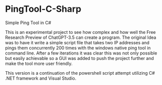 # PingTool-C-Sharp
Simple Ping Tool in C#

This is an experimental project to see how complex and how well the Free Research Preview of ChatGPT-3.5 can create a program. The original Idea was to have it write a simple script file that takes two IP addresses and pings them concurrently 200 times with the windows native ping tool in command line. After a few iterations it was clear this was not only possible but easily achievable so a GUI was added to push the project further and make the tool more user friendly. 

This version is a continuation of the powershell script attempt utilizing C# .NET framework and Visual Studio.
